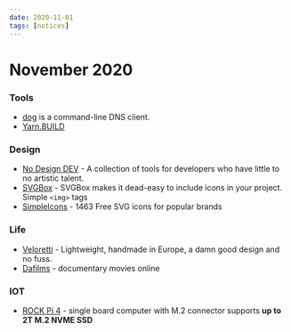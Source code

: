 ```yaml
---
date: 2020-11-01
tags: [notices]
---
```


# November 2020

### Tools

- [dog](https://github.com/ogham/dog) is a command-line DNS client.
- [Yarn.BUILD](https://yarn.build/)

### Design

- [No Design DEV](https://nodesign.dev/) - A collection of tools for developers who have little to no artistic talent.
- [SVGBox](https://svgbox.net/) - SVGBox makes it dead-easy to include icons in your project. Simple `<img>` tags
- [SimpleIcons](https://simpleicons.org/) - 1463 Free SVG icons for popular brands

### Life

- [Veloretti](https://www.veloretti.nl/) - Lightweight, handmade in Europe, a damn good design and no fuss. 
- [Dafilms](https://dafilms.cz/film) - documentary movies online

### IOT

- [ROCK Pi 4](https://rockpi.org/rockpi4) - single board computer with M.2 connector supports **up to 2T M.2 NVME SSD**